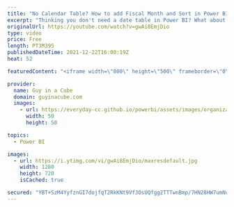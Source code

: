 ```yaml
---
title: "No Calendar Table? How to add Fiscal Month and Sort in Power BI?"
excerpt: "Thinking you don't need a date table in Power BI? What about Fiscal month? Patrick shows how you could potentially go about adding that without a full date table.  But really, use a central date table 😎  Do you need a date table for time intelligence in Power BI? Nope! (Quick Measures) https://www.youtube.com/watch?v=2f7dYB1l84g"
originalUrl: https://youtube.com/watch?v=gwAi8EmjDio
type: video
price: Free
length: PT3M39S
publishedDateTime: 2021-12-22T16:00:19Z
heat: 52

featuredContent: "<iframe width=\"800\" height=\"500\" frameborder=\"0\" src=\"https://www.youtube.com/embed/gwAi8EmjDio\" allow=\"accelerometer; autoplay; encrypted-media; gyroscope; picture-in-picture\" allowfullscreen></iframe>"

provider:
  name: Guy in a Cube
  domain: guyinacube.com
  images:
    - url: https://everyday-cc.github.io/powerbi/assets/images/organizations/guyinacube.com-50x50.jpg
      width: 50
      height: 50

topics:
  - Power BI

images:
  - url: https://i.ytimg.com/vi/gwAi8EmjDio/maxresdefault.jpg
    width: 1280
    height: 720
    isCached: true

secured: "YBT+SzM4YyfznGI7dojfqT2RkKNt9VfJOsUQfgg2TTTwnBmp/7HN28HW7umNu2VyeBoe7v3hegzL+q4wgA7vw0lL1Dyb9ybr6gvT8qV6+s+2qm06ZE2EmZRyJCex4sYJ0c8IZyrYRUlxfxzGdEQcpVSqKFBeVSSPj9lctk0umdoIq4QLErt2GCsLwjXxQJAiExC1ez8VC/bXpZxssOszSajlDOiANy7zMXaYH2kL59cGrCn7pG0rn94yETP0TkgQZrwo/Sv9/wlKujwv+MY9aqGkqcb+dMjuxVXVSB4J9mMfr1qJnmvYyspmyfOGb7wRwjk94+lJq38AauzzVMpI0bwfAh7nDqeBYdFRGFgODxFO4GP7DR+P3HvPuLCiCVdsfvKzlUIeXtJ+U6GaylobBQZWqB4GCztDYMiR3N68wtc=;yVHbKKSqe/+JkwRxvtc4aQ=="
---
```


